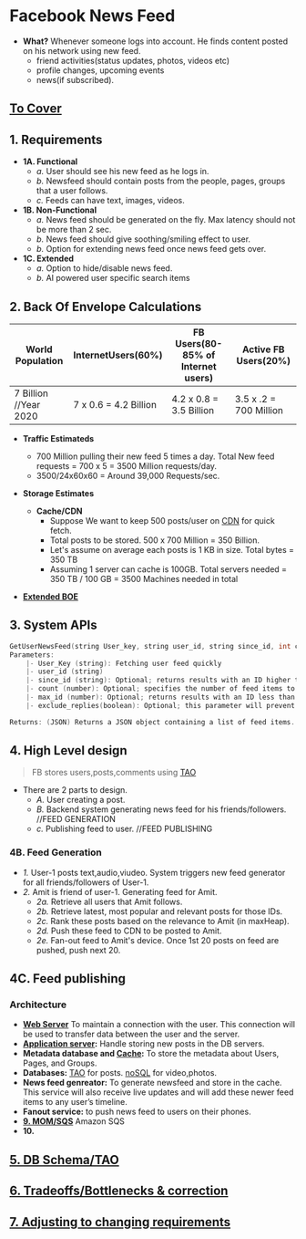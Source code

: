 # Facebook News Feed
- **What?** Whenever someone logs into account. He finds content posted on his network using new feed.
  - friend activities(status updates, photos, videos etc)
  - profile changes, upcoming events
  - news(if subscribed).

## [To Cover](/System-Design/Scalable/README.md)

## 1. Requirements
- **1A. Functional**
  - *a.* User should see his new feed as he logs in.
  - *b.* Newsfeed should contain posts from the people, pages, groups that a user follows.
  - *c.* Feeds can have text, images, videos.
- **1B. Non-Functional**
  - *a.* News feed should be generated on the fly. Max latency should not be more than 2 sec.
  - *b.* News feed should give soothing/smiling effect to user.
  - *b.* Option for extending news feed once news feed gets over.
- **1C. Extended**
  - *a.* Option to hide/disable news feed.
  - *b.* AI powered user specific search items

## 2. Back Of Envelope Calculations

|World Population|InternetUsers(60%)|FB Users(80-85% of Internet users)|Active FB Users(20%)|
|---|---|---|---|
|7 Billion //Year 2020|7 x 0.6 = 4.2 Billion|4.2 x 0.8 = 3.5 Billion|3.5 x .2 = 700 Million|

- **Traffic Estimateds**
  - 700 Million pulling their new feed 5 times a day. Total New feed requests = 700 x 5 = 3500 Million requests/day.
  - 3500/24x60x60 = Around 39,000 Requests/sec.
  
- **Storage Estimates**
  - **Cache/CDN** 
    - Suppose We want to keep 500 posts/user on [CDN](/System-Design/Concepts/CDN/README.md) for quick fetch.
    - Total posts to be stored. 500 x 700 Million = 350 Billion.
    - Let's assume on average each posts is 1 KB in size. Total bytes = 350 TB
    - Assuming 1 server can cache is 100GB. Total servers needed = 350 TB / 100 GB = 3500 Machines needed in total

- **[Extended BOE](./Extended_BOE.md)**    

## 3. System APIs
```c
GetUserNewsFeed(string User_key, string user_id, string since_id, int count, max_id, exclude_replies)
Parameters:
	|- User_Key (string): Fetching user feed quickly
	|- user_id (string)
	|- since_id (string): Optional; returns results with an ID higher than (that is, more recent than) the specified ID.
	|- count (number): Optional; specifies the number of feed items to try and retrieve up to a maximum of 200 per distinct request.
	|- max_id (number): Optional; returns results with an ID less than (that is, older than) or equal to the specified ID.
	|- exclude_replies(boolean): Optional; this parameter will prevent replies from appearing in the returned timeline.

Returns: (JSON) Returns a JSON object containing a list of feed items.
```

## 4. High Level design
> FB stores users,posts,comments using [TAO](/System-Design/Concepts/Databases/NOSQL/Graph_DB/Facebook_TAO/README.md)
- There are 2 parts to design.
  - *A.* User creating a post.
  - *B.* Backend system generating news feed for his friends/followers.  //FEED GENERATION
  - *c.* Publishing feed to user.            //FEED PUBLISHING
  
### 4B. Feed Generation
- *1.* User-1 posts text,audio,viudeo. System triggers new feed generator for all friends/followers of User-1.
- *2.* Amit is friend of user-1. Generating feed for Amit.
  - *2a.* Retrieve all users that Amit follows.
  - *2b.* Retrieve latest, most popular and relevant posts for those IDs. 
  - *2c.* Rank these posts based on the relevance to Amit (in maxHeap).
  - *2d.* Push these feed to CDN to be posted to Amit.
  - *2e.* Fan-out feed to Amit's device. Once 1st 20 posts on feed are pushed, push next 20.
  
## 4C. Feed publishing

### Architecture
- **[Web Server](/Networking/OSI-Layers/Layer5/ApplicationServer_WebServer/README.md)** To maintain a connection with the user. This connection will be used to transfer data between the user and the server.
- **[Application server](/Networking/OSI-Layers/Layer5/ApplicationServer_WebServer/README.md):** Handle storing new posts in the DB servers.
- **Metadata database and [Cache]():** To store the metadata about Users, Pages, and Groups.
- **Databases:** [TAO](/System-Design/Concepts/Databases/NOSQL/Graph_DB/Facebook_TAO/README.md) for posts. [noSQL](/System-Design/Concepts/Databases/README.md) for video,photos.
- **News feed genreator:** To generate newsfeed and store in the cache. This service will also receive live updates and will add these newer feed items to any user’s timeline.
- **Fanout service:** to push news feed to users on their phones.
- **[9. MOM/SQS](/System-Design/Concepts/MOM_ESB/README.md)** Amazon SQS
- **10.**
    
## [5. DB Schema/TAO](/System-Design/Concepts/Databases/NOSQL/Graph_DB/Facebook_TAO/README.md)

## [6. Tradeoffs/Bottlenecks & correction](/System-Design/Concepts/Bottlenecks_of_Distributed_Systems/Bottlenecks.md)

## [7. Adjusting to changing requirements](/System-Design/Concepts/Changing_Requirements/README.md)
